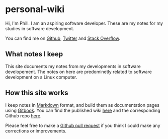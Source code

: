 # personal-wiki

Hi, I'm Phill. I am an aspiring software developer. These are my notes for my studies in software development. 

You can find me on [Github](https://github.com/psfjackson), [Twitter](https://twitter.com/PhillipsJackson) and [Stack Overflow](https://stackoverflow.com/users/11658768/phillip-jackson).

## What notes I keep

This site documents my notes from my developments in software developement. The notes on here are predominetly related to software development on a Linux computer. 

## How this site works

I keep notes in [Markdown](https://guides.github.com/features/mastering-markdown/) format, and build them as documentation pages using [Gitbook](https://www.gitbook.com/). You can find the published wiki [here](https://wiki.psfjackson.com/) and the corresponding Github repo [here](https://github.com/psfjackson/personal-wiki).

Please feel free to make a [Github pull request](https://help.github.com/articles/about-pull-requests/) if you think I could make any corrections or improvements.